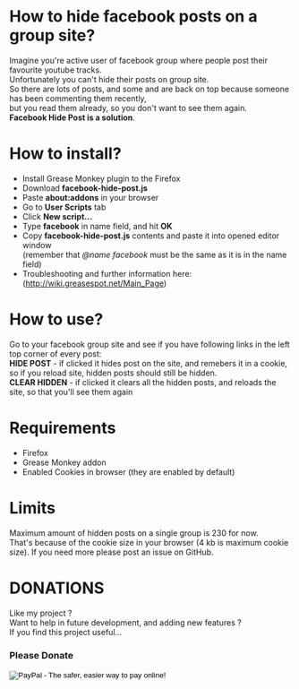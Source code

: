 # How to hide facebook posts on a group site?
Imagine you're active user of facebook group where people post their favourite youtube tracks.<br>
Unfortunately you can't hide their posts on group site.<br>
So there are lots of posts, and some and are back on top because someone has been commenting them recently,<br> 
but you read them already, so you don't want to see them again.<br>
**Facebook Hide Post is a solution**.

# How to install?
- Install Grease Monkey plugin to the Firefox
- Download **facebook-hide-post.js** 
- Paste **about:addons** in your browser
- Go to **User Scripts** tab
- Click **New script...**
- Type **facebook** in name field, and hit **OK**
- Copy **facebook-hide-post.js** contents and paste it into opened editor window <br>
  (remember that *@name facebook* must be the same as it is in the name field)
- Troubleshooting and further information here: <br>
  (http://wiki.greasespot.net/Main_Page)
 
# How to use?
Go to your facebook group site and see if you have following links in the left top corner of every post:<br>
 **HIDE POST** - if clicked it hides post on the site, and remebers it in a cookie, so if you reload site, hidden posts should still be hidden.<br>
 **CLEAR HIDDEN** - if clicked it clears all the hidden posts, and reloads the site, so that you'll see them again
  
# Requirements
- Firefox
- Grease Monkey addon
- Enabled Cookies in browser (they are enabled by default)

# Limits
Maximum amount of hidden posts on a single group is 230 for now. <br>
That's because of the cookie size in your browser (4 kb is maximum cookie size).
If you need more please post an issue on GitHub.

# DONATIONS
Like my project ?   
Want to help in future development, and adding new features ?   
If you find this project useful...
  
### Please Donate
<form action="https://www.paypal.com/cgi-bin/webscr" method="post" target="_top">
<input type="hidden" name="cmd" value="_s-xclick">
<input type="hidden" name="hosted_button_id" value="U2X8NJE4LT4KA">
<input type="image" src="https://www.paypalobjects.com/en_US/i/btn/btn_donateCC_LG.gif" border="0" name="submit" alt="PayPal - The safer, easier way to pay online!">
<img alt="" border="0" src="https://www.paypalobjects.com/pl_PL/i/scr/pixel.gif" width="1" height="1">
</form>

